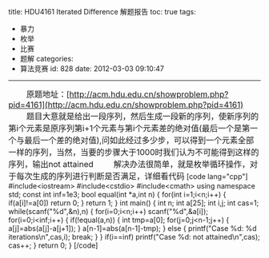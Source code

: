 title: HDU4161 Iterated Difference 解题报告
toc: true
tags:
  - 暴力
  - 枚举
  - 比赛
  - 题解
categories:
  - 算法竞赛
id: 828
date: 2012-03-03 09:10:47
---

<font size=3>&nbsp;&nbsp;&nbsp;&nbsp;&nbsp;&nbsp;&nbsp;&nbsp;原题地址：[http://acm.hdu.edu.cn/showproblem.php?pid=4161](http://acm.hdu.edu.cn/showproblem.php?pid=4161)
&nbsp;&nbsp;&nbsp;&nbsp;&nbsp;&nbsp;&nbsp;&nbsp;题目大意就是给出一段序列，然后生成一段新的序列，使新序列的第i个元素是原序列第i+1个元素与第i个元素差的绝对值(最后一个是第一个与最后一个差的绝对值),问如此经过多少步，可以得到一个元素全部一样的序列，当然，当要的步骤大于1000时我们认为不可能得到这样的序列，输出not attained
&nbsp;&nbsp;&nbsp;&nbsp;&nbsp;&nbsp;&nbsp;&nbsp;解决办法很简单，就是枚举循环操作，对于每次生成的序列进行判断是否满足，详细看代码</font>
[code lang="cpp"]
#include&lt;iostream&gt;
#include&lt;cstdio&gt;
#include&lt;cmath&gt;
using namespace std;
const int inf=1e3;
bool equal(int *a,int n)
{
	for(int i=1;i&lt;n;i++)
	{
		if(a[i]!=a[0])
			return 0;
	}
	return 1;
}
int main()
{
	int n;
	int a[25];
	int i,j;
	int cas=1;
	while(scanf(&quot;%d&quot;,&amp;n),n)
	{
		for(i=0;i&lt;n;i++)
			scanf(&quot;%d&quot;,&amp;a[i]);
		for(i=0;i&lt;inf;i++)
		{
			if(!equal(a,n))
			{
				int tmp=a[0];
				for(j=0;j&lt;n-1;j++)
				{
					a[j]=abs(a[j]-a[j+1]);
				}
				a[n-1]=abs(a[n-1]-tmp);
			}
			else
			{
				printf(&quot;Case %d: %d iterations\n&quot;,cas,i);
				break;
			}
		}
		if(i==inf)
			printf(&quot;Case %d: not attained\n&quot;,cas);
		cas++;
	}
	return 0;
}
[/code]